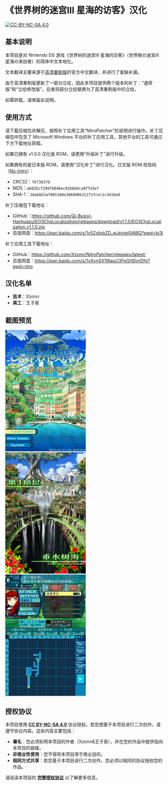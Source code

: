 # 《世界树的迷宫III 星海的访客》汉化

[![CC-BY-NC-SA 4.0](https://mirrors.creativecommons.org/presskit/buttons/88x31/svg/by-nc-sa.svg)](https://creativecommons.org/licenses/by-nc-sa/4.0/legalcode)

## 基本说明

本项目是对 Nintendo DS 游戏《世界树的迷宫III 星海的访客》（<span lang="ja">世界樹の迷宮III 星海の来訪者</span>）的简体中文本地化。

文本翻译主要来源于[高清重制版](https://store.steampowered.com/app/1810820/)的官方中文翻译，并进行了查缺补漏。

由于高清重制版更新了一部分立绘，因此本项目提供两个版本的补丁：“通常版”和“立绘修改版”。后者将部分立绘替换为了高清重制版中的立绘。

如需转载，请保留此说明。

## 使用方式

请下载压缩包并解压，按照补丁应用工具“NitroPatcher”的说明进行操作。补丁压缩包中包含了 Microsoft Windows 平台的补丁应用工具，其他平台的工具可通过下方下载地址获取。

如果已拥有 v1.0.0 汉化版 ROM，请使用“升级补丁”进行升级。

如果拥有的是日本版 ROM，请使用“汉化补丁”进行汉化。日文版 ROM 校验码（[No-Intro](https://datomatic.no-intro.org/index.php?page=show_record&s=28&n=4849)）：

- CRC32：`7673037d`
- MD5：`eb02bcf299f8846ec92b8ddca9ffd3ef`
- SHA-1：`18ab6b3af885180e306898b31271fcec1c3418a9`

补丁压缩包下载地址：

- GitHub：<https://github.com/Qi-Busiyi-Hanhuazu/EO3ChsLocalization/releases/download/v1.1.0/EO3ChsLocalization.v1.1.0.zip>
- 百度网盘：<https://pan.baidu.com/s/1y5ZgIobZD_wJpviej0jABQ?pwd=bj3j>

补丁应用工具下载地址：

- GitHub：<https://github.com/Xzonn/NitroPatcher/releases/latest/>
- 百度网盘：<https://pan.baidu.com/s/1vXynSX1WauU3FeGHDnrDfg?pwd=ntro>

## 汉化名单

- **技术**：Xzonn
- **美工**：王子泉

## 截图预览
![截图](assets/images/screenshot-01.png) ![截图](assets/images/screenshot-02.png) ![截图](assets/images/screenshot-03.png)

## 授权协议

本项目使用 **[CC BY-NC-SA 4.0](https://creativecommons.org/licenses/by-nc-sa/4.0/legalcode)** 协议授权。若您想基于本项目进行二次创作，请遵守协议内容。这些内容主要包括：

- **署名**：您必须标明本项目的作者（Xzonn&王子泉），并在您的作品中提供指向本项目的链接。
- **非商业性使用**：您不得将本项目用于商业目的。
- **相同方式共享**：若您基于本项目进行二次创作，您必须以相同的协议授权您的作品。

请阅读本项目的 **[完整授权协议](LICENSE.txt)** 以了解更多信息。
